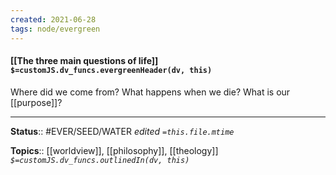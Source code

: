 ```yaml
---
created: 2021-06-28
tags: node/evergreen
---
```


#### [[The three main questions of life]] `$=customJS.dv_funcs.evergreenHeader(dv, this)`

Where did we come from? 
What happens when we die?
What is our [[purpose]]?


---

**Status**:: #EVER/SEED/WATER 
*edited `=this.file.mtime`*

**Topics**:: [[worldview]], [[philosophy]], [[theology]] 
*`$=customJS.dv_funcs.outlinedIn(dv, this)`*

